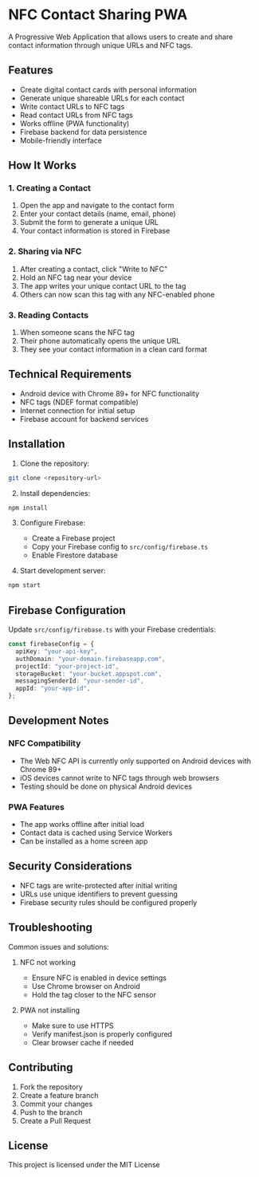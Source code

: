 # NFC Contact Sharing PWA

A Progressive Web Application that allows users to create and share contact information through unique URLs and NFC tags.

## Features

- Create digital contact cards with personal information
- Generate unique shareable URLs for each contact
- Write contact URLs to NFC tags
- Read contact URLs from NFC tags
- Works offline (PWA functionality)
- Firebase backend for data persistence
- Mobile-friendly interface

## How It Works

### 1. Creating a Contact

1. Open the app and navigate to the contact form
2. Enter your contact details (name, email, phone)
3. Submit the form to generate a unique URL
4. Your contact information is stored in Firebase

### 2. Sharing via NFC

1. After creating a contact, click "Write to NFC"
2. Hold an NFC tag near your device
3. The app writes your unique contact URL to the tag
4. Others can now scan this tag with any NFC-enabled phone

### 3. Reading Contacts

1. When someone scans the NFC tag
2. Their phone automatically opens the unique URL
3. They see your contact information in a clean card format

## Technical Requirements

- Android device with Chrome 89+ for NFC functionality
- NFC tags (NDEF format compatible)
- Internet connection for initial setup
- Firebase account for backend services

## Installation

1. Clone the repository:

```bash
git clone <repository-url>
```

2. Install dependencies:

```bash
npm install
```

3. Configure Firebase:

   - Create a Firebase project
   - Copy your Firebase config to `src/config/firebase.ts`
   - Enable Firestore database

4. Start development server:

```bash
npm start
```

## Firebase Configuration

Update `src/config/firebase.ts` with your Firebase credentials:

```typescript
const firebaseConfig = {
  apiKey: "your-api-key",
  authDomain: "your-domain.firebaseapp.com",
  projectId: "your-project-id",
  storageBucket: "your-bucket.appspot.com",
  messagingSenderId: "your-sender-id",
  appId: "your-app-id",
};
```

## Development Notes

### NFC Compatibility

- The Web NFC API is currently only supported on Android devices with Chrome 89+
- iOS devices cannot write to NFC tags through web browsers
- Testing should be done on physical Android devices

### PWA Features

- The app works offline after initial load
- Contact data is cached using Service Workers
- Can be installed as a home screen app

## Security Considerations

- NFC tags are write-protected after initial writing
- URLs use unique identifiers to prevent guessing
- Firebase security rules should be configured properly

## Troubleshooting

Common issues and solutions:

1. NFC not working

   - Ensure NFC is enabled in device settings
   - Use Chrome browser on Android
   - Hold the tag closer to the NFC sensor

2. PWA not installing
   - Make sure to use HTTPS
   - Verify manifest.json is properly configured
   - Clear browser cache if needed

## Contributing

1. Fork the repository
2. Create a feature branch
3. Commit your changes
4. Push to the branch
5. Create a Pull Request

## License

This project is licensed under the MIT License
